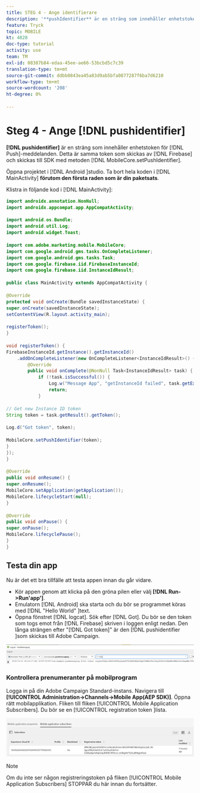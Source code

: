```yaml
---
title: STEG 4 - Ange identifierare
description: '**pushIdentifier** är en sträng som innehåller enhetstoken för push-meddelanden. Detta är samma token som skickas av Firebase och skickas till SDK med metoden MobileCore.setPushIdentifier.'
feature: Tryck
topic: MOBILE
kt: 4828
doc-type: tutorial
activity: use
team: TM
exl-id: 08387b84-edaa-45ee-ae66-53bcbd5c7c39
translation-type: tm+mt
source-git-commit: ddbb0843ea45a83d9ab5bfa0877287f6ba7d6210
workflow-type: tm+mt
source-wordcount: '208'
ht-degree: 0%

---
```


# Steg 4 - Ange [!DNL pushidentifier]

**[!DNL pushidentifier]** är en sträng som innehåller enhetstoken för [!DNL Push]-meddelanden. Detta är samma token som skickas av [!DNL Firebase] och skickas till SDK med metoden [!DNL MobileCore.setPushIdentifier].

Öppna projektet i [!DNL Android ]studio. Ta bort hela koden i [!DNL MainActivity] **förutom den första raden som är din paketsats**.

Klistra in följande kod i [!DNL MainActivity]:

<!--
Removed `{.line-numbers}` below
-->

```java
import androidx.annotation.NonNull;
import androidx.appcompat.app.AppCompatActivity;

import android.os.Bundle;
import android.util.Log;
import android.widget.Toast;

import com.adobe.marketing.mobile.MobileCore;
import com.google.android.gms.tasks.OnCompleteListener;
import com.google.android.gms.tasks.Task;
import com.google.firebase.iid.FirebaseInstanceId;
import com.google.firebase.iid.InstanceIdResult;

public class MainActivity extends AppCompatActivity {

@Override
protected void onCreate(Bundle savedInstanceState) {
super.onCreate(savedInstanceState);
setContentView(R.layout.activity_main);

registerToken();
}

void registerToken() {
FirebaseInstanceId.getInstance().getInstanceId()
    .addOnCompleteListener(new OnCompleteListener<InstanceIdResult>() {
        @Override
        public void onComplete(@NonNull Task<InstanceIdResult> task) {
            if (!task.isSuccessful()) {
                Log.w("Message App", "getInstanceId failed", task.getException());
                return;
            }

// Get new Instance ID token
String token = task.getResult().getToken();

Log.d("Got token", token);

MobileCore.setPushIdentifier(token);
}
});
}

@Override
public void onResume() {
super.onResume();
MobileCore.setApplication(getApplication());
MobileCore.lifecycleStart(null);
}

@Override
public void onPause() {
super.onPause();
MobileCore.lifecyclePause();
}
}
```

## Testa din app

Nu är det ett bra tillfälle att testa appen innan du går vidare.

* Kör appen genom att klicka på den gröna pilen eller välj **[!DNL Run->Run'app']**.
* Emulatorn [!DNL Android] ska starta och du bör se programmet köras med [!DNL "Hello World" ]text.
* Öppna fönstret [!DNL logcat]. Sök efter [!DNL Got]. Du bör se den token som togs emot från [!DNL Firebase] skriven i loggen enligt nedan. Den långa strängen efter &quot;[!DNL Got token]&quot; är den [!DNL pushidentifier ]som skickas till Adobe Campaign.

![logcat-token](assets/logcat-got-token.PNG)

### Kontrollera prenumeranter på mobilprogram

Logga in på din Adobe Campaign Standard-instans.
Navigera till **[!UICONTROL Administration->Channels->Mobile App(AEP SDK)]**. Öppna rätt mobilapplikation. Fliken till fliken [!UICONTROL Mobile Application Subscribers]. Du bör se en [!UICONTROL registration token ]lista.

![mobile-application-subscribers](assets/mobile-application-subscribers.PNG)

>[!NOTE]
>
>Om du inte ser någon registreringstoken på fliken [!UICONTROL Mobile Application Subscribers] STOPPAR du här innan du fortsätter.
